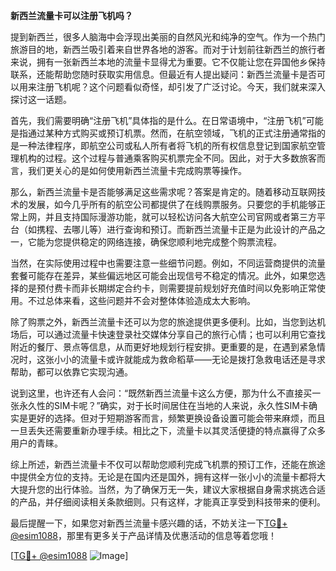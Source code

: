 **新西兰流量卡可以注册飞机吗？**

提到新西兰，很多人脑海中会浮现出美丽的自然风光和纯净的空气。作为一个热门旅游目的地，新西兰吸引着来自世界各地的游客。而对于计划前往新西兰的旅行者来说，拥有一张新西兰本地的流量卡显得尤为重要。它不仅能让您在异国他乡保持联系，还能帮助您随时获取实用信息。但最近有人提出疑问：新西兰流量卡是否可以用来注册飞机呢？这个问题看似奇怪，却引发了广泛讨论。今天，我们就来深入探讨这一话题。

首先，我们需要明确“注册飞机”具体指的是什么。在日常语境中，“注册飞机”可能是指通过某种方式购买或预订机票。然而，在航空领域，飞机的正式注册通常指的是一种法律程序，即航空公司或私人所有者将飞机的所有权信息登记到国家航空管理机构的过程。这个过程与普通乘客购买机票完全不同。因此，对于大多数旅客而言，我们更关心的是如何使用新西兰流量卡完成购票等操作。

那么，新西兰流量卡是否能够满足这些需求呢？答案是肯定的。随着移动互联网技术的发展，如今几乎所有的航空公司都提供了在线购票服务。只要您的手机能够正常上网，并且支持国际漫游功能，就可以轻松访问各大航空公司官网或者第三方平台（如携程、去哪儿等）进行查询和预订。而新西兰流量卡正是为此设计的产品之一，它能为您提供稳定的网络连接，确保您顺利地完成整个购票流程。

当然，在实际使用过程中也需要注意一些细节问题。例如，不同运营商提供的流量套餐可能存在差异，某些偏远地区可能会出现信号不稳定的情况。此外，如果您选择的是预付费卡而非长期绑定合约卡，则需要提前规划好充值时间以免影响正常使用。不过总体来看，这些问题并不会对整体体验造成太大影响。

除了购票之外，新西兰流量卡还可以为您的旅途提供更多便利。比如，当您到达机场后，可以通过流量卡快速登录社交媒体分享自己的旅行心情；也可以利用它查找附近的餐厅、景点等信息，从而更好地规划行程安排。更重要的是，在遇到紧急情况时，这张小小的流量卡或许就能成为救命稻草——无论是拨打急救电话还是寻求帮助，都可以依靠它实现沟通。

说到这里，也许还有人会问：“既然新西兰流量卡这么方便，那为什么不直接买一张永久性的SIM卡呢？”确实，对于长时间居住在当地的人来说，永久性SIM卡确实是更好的选择。但对于短期游客而言，频繁更换设备设置可能会带来麻烦，而且一旦丢失还需要重新办理手续。相比之下，流量卡以其灵活便捷的特点赢得了众多用户的青睐。

综上所述，新西兰流量卡不仅可以帮助您顺利完成飞机票的预订工作，还能在旅途中提供全方位的支持。无论是在国内还是国外，拥有这样一张小小的流量卡都将大大提升您的出行体验。当然，为了确保万无一失，建议大家根据自身需求挑选合适的产品，并仔细阅读相关条款细则。只有这样，才能真正享受到科技带来的便利。

最后提醒一下，如果您对新西兰流量卡感兴趣的话，不妨关注一下[TG💪+ @esim1088](https://t.me/s/esim1088)，那里有更多关于产品详情及优惠活动的信息等着您哦！

[[TG💪+ @esim1088](https://t.me/s/esim1088) ![Image](https://i.postimg.cc/4NQfJmqS/Snipaste-2025-05-13-00-14-12.png)]
